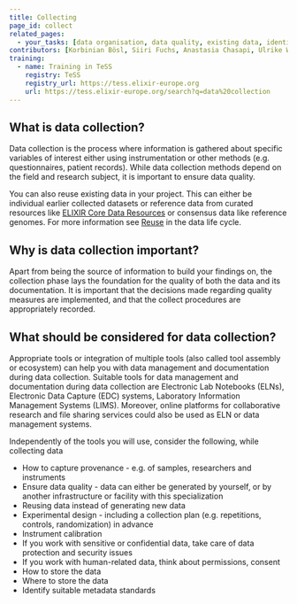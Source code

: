 ```yaml
---
title: Collecting
page_id: collect
related_pages: 
  - your_tasks: [data organisation, data quality, existing data, identifiers, metadata, sensitive, storage]
contributors: [Korbinian Bösl, Siiri Fuchs, Anastasia Chasapi, Ulrike Wittig]
training:
  - name: Training in TeSS
    registry: TeSS
    registry_url: https://tess.elixir-europe.org
    url: https://tess.elixir-europe.org/search?q=data%20collection
---
```


## What is data collection?

Data collection is the process where information is gathered about specific variables of interest either using instrumentation or other methods (e.g. questionnaires, patient records). While data collection methods depend on the field and research subject, it is important to ensure data quality.

You can also reuse existing data in your project. This can either be individual earlier collected datasets or reference data from curated resources like [ELIXIR Core Data Resources](https://elixir-europe.org/platforms/data/core-data-resources) or consensus data like reference genomes.  For more information see [Reuse](reusing) in the data life cycle. 


## Why is data collection important?

Apart from being the source of information to build your findings on, the collection phase lays the foundation for the quality of both the data and its documentation. It is important that the decisions made regarding quality measures are implemented, and that the collect procedures are appropriately recorded. 


## What should be considered for data collection?

Appropriate tools or integration of multiple tools (also called tool assembly or ecosystem) can help you with data management and documentation during data collection. Suitable tools for data management and documentation during data collection are Electronic Lab Notebooks (ELNs), Electronic Data Capture (EDC) systems, Laboratory Information Management Systems (LIMS). Moreover, online platforms for collaborative research and file sharing services could also be used as ELN or data management systems.

Independently of the tools you will use, consider the following, while collecting data

* How to capture provenance - e.g. of samples, researchers and instruments
* Ensure data quality - data can either be generated by yourself, or by another infrastructure or facility with this specialization
* Reusing data instead of generating new data
* Experimental design - including a collection plan (e.g. repetitions, controls, randomization) in advance
* Instrument calibration
* If you work with sensitive or confidential data, take care of data protection and security issues
* If you work with human-related data, think about permissions, consent
* How to store the data
* Where to store the data
* Identify suitable metadata standards


